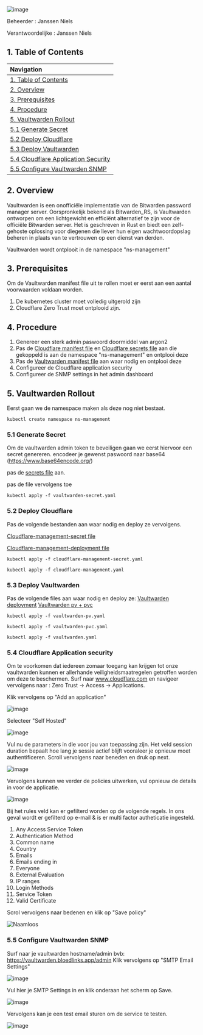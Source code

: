 ![image](https://github.com/michaelthielemans/ProjectHosting/assets/119003253/a40ff127-84f0-46df-a5e7-285ff7b7a913)

Beheerder : Janssen Niels

Verantwoordelijke : Janssen Niels

## 1. Table of Contents 

| Navigation |             
| :-------------------------------------------------  |
| [1. Table of Contents](#1-table-of-contents)             |
| [2. Overview](#2-overview)  |
| [3. Prerequisites](#3-prerequisites)                     |
| [4. Procedure](#4-procedure)       |
| [5. Vaultwarden Rollout](#5-vaultwarden-rollout)         |
| [5.1 Generate Secret](#51-generate-admin-password)     |
| [5.2 Deploy Cloudflare](#52-deploy-cloudflare)           |
| [5.3 Deploy Vaultwarden](#53-deploy-vaultwarden)         |
| [5.4 Cloudflare Application Security](#54-cloudflare-application-security)         |
| [5.5 Configure Vaultwarden SNMP](#54-configure-vaultwarden-snmp)         |

## 2. Overview

Vaultwarden is een onofficiële implementatie van de Bitwarden password manager server. Oorspronkelijk bekend als Bitwarden_RS, is Vaultwarden ontworpen om een lichtgewicht en efficiënt alternatief te zijn voor de officiële Bitwarden server. Het is geschreven in Rust en biedt een zelf-gehoste oplossing voor diegenen die liever hun eigen wachtwoordopslag beheren in plaats van te vertrouwen op een dienst van derden.

Vaultwarden wordt ontplooit in de namespace "ns-management"

## 3. Prerequisites 

Om de Vaultwarden manifest file uit te rollen moet er eerst aan een aantal voorwaarden voldaan worden. 

1. De kubernetes cluster moet volledig uitgerold zijn
2. Cloudflare Zero Trust moet ontplooid zijn.

## 4. Procedure

1. Genereer een sterk admin paswoord doormiddel van argon2
2. Pas de [Cloudflare manifest file](/Cloudflare/namespace-management/Hosting/cloudflare-management.yaml) en [Cloudflare secrets file](/Cloudflare/namespace-management/Hosting/cloudflare-management-secret.yaml) aan die gekoppeld is aan de namespace "ns-management" en ontplooi deze
3. Pas de [Vaultwarden manifest file](vaultwarden.yaml) aan waar nodig en ontplooi deze
4. Configureer de Cloudflare application security
5. Configureer de SNMP settings in het admin dashboard

## 5. Vaultwarden Rollout

Eerst gaan we de namespace maken als deze nog niet bestaat.


```kubectl create namespace ns-management```

### 5.1 Generate Secret 

Om de vaultwarden admin token te beveiligen gaan we eerst hiervoor een secret genereren. 
encodeer je gewenst paswoord naar base64 (https://www.base64encode.org/)

pas de [secrets file](vaultwarden-secret.yaml) aan.

pas de file vervolgens toe 

```kubectl apply -f vaultwarden-secret.yaml ```

### 5.2 Deploy Cloudflare

Pas de volgende bestanden aan waar nodig en deploy ze vervolgens.

[Cloudflare-management-secret file](/Cloudflare/namespace-management/Hosting/cloudflare-management-secret.yaml)

[Cloudflare-management-deployment file](/Cloudflare/namespace-management/Hosting/cloudflare-management.yaml)

```kubectl apply -f cloudflare-management-secret.yaml ```

```kubectl apply -f cloudflare-management.yaml ```

### 5.3 Deploy Vaultwarden

Pas de volgende files aan waar nodig en deploy ze: 
[Vaultwarden deployment](vaultwarden.yaml) 
[Vaultwarden pv + pvc](vaultwarden-pv+pvc.yaml) 

```kubectl apply -f vaultwarden-pv.yaml ```

```kubectl apply -f vaultwarden-pvc.yaml ```

```kubectl apply -f vaultwarden.yaml ```

### 5.4 Cloudflare Application security 

Om te voorkomen dat iedereen zomaar toegang kan krijgen tot onze vaultwarden kunnen er allerhande veiligheidsmaatregelen getroffen worden om deze te beschermen. 
Surf naar www.cloudflare.com en navigeer vervolgens naar : Zero Trust -> Access -> Applications.

Klik vervolgens op "Add an application"

![image](https://github.com/michaelthielemans/ProjectHosting/assets/119003253/4e30e667-c683-46bb-ab70-236626fb3944)

Selecteer "Self Hosted"

![image](https://github.com/michaelthielemans/ProjectHosting/assets/119003253/d06a2f69-22b8-45ec-af29-5fbb93427d65)

Vul nu de parameters in die voor jou van toepassing zijn. Het veld session duration bepaalt hoe lang je sessie actief blijft vooraleer je opnieuw moet authentificeren. Scroll vervolgens naar beneden en druk op next. 

![image](https://github.com/michaelthielemans/ProjectHosting/assets/119003253/a567ed33-f880-4243-b9aa-e9f5b423903e)

Vervolgens kunnen we verder de policies uitwerken, vul opnieuw de details in voor de applicatie. 

![image](https://github.com/michaelthielemans/ProjectHosting/assets/119003253/6b682b41-c846-4b92-984b-7e5ca1f6f288)

Bij het rules veld kan er gefilterd worden op de volgende regels. In ons geval wordt er gefilterd op e-mail & is er multi factor autheticatie ingesteld. 

1. Any Access Service Token
2. Authentication Method
3. Common name
4. Country
5. Emails
6. Emails ending in
7. Everyone
8. External Evaluation
9. IP ranges
10. Login Methods
11. Service Token
12. Valid Certificate

Scrol vervolgens naar bedenen en klik op "Save policy"

![Naamloos](https://github.com/michaelthielemans/ProjectHosting/assets/119003253/040e7b87-c955-4f0e-862c-3eae7e61b57b)


### 5.5 Configure Vaultwarden SNMP 

Surf naar je vaultwarden hostname/admin bvb: https://vaultwarden.bloedlinks.app/admin
Klik vervolgens op "SMTP Email Settings"

![image](https://github.com/michaelthielemans/ProjectHosting/assets/119003253/8c4e94ab-cfea-4f4d-bae2-59f057c8ce15)

Vul hier je SMTP Settings in en klik onderaan het scherm op Save. 

![image](https://github.com/michaelthielemans/ProjectHosting/assets/119003253/d90be41c-20af-4cab-8295-08f29c22c7c2)

Vervolgens kan je een test email sturen om de service te testen. 

![image](https://github.com/michaelthielemans/ProjectHosting/assets/119003253/9aeec110-d6ad-4773-a559-4e466726d94b)

